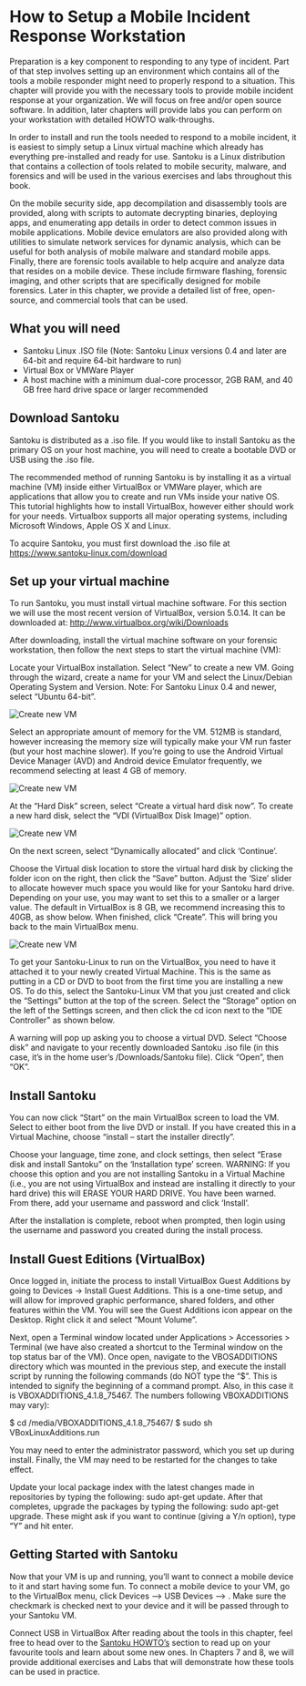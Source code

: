 # How to Setup a Mobile Incident Response Workstation

Preparation is a key component to responding to any type of incident. Part of that step involves setting up an environment which contains all of the tools a mobile responder might need to properly respond to a situation. This chapter will provide you with the necessary tools to provide mobile incident response at your organization. We will focus on free and/or open source software. In addition, later chapters will provide labs you can perform on your workstation with detailed HOWTO walk-throughs.

In order to install and run the tools needed to respond to a mobile incident, it is easiest to simply setup a Linux virtual machine which already has everything pre-installed and ready for use. Santoku is a Linux distribution that contains a collection of tools related to mobile security, malware, and forensics and will be used in the various exercises and labs throughout this book.  

On the mobile security side, app decompilation and disassembly tools are provided, along with scripts to automate decrypting binaries, deploying apps, and enumerating app details in order to detect common issues in mobile applications. Mobile device emulators are also provided along with utilities to simulate network services for dynamic analysis, which can be useful for both analysis of mobile malware and standard mobile apps. Finally, there are forensic tools available to help acquire and analyze data that resides on a mobile device. These include firmware flashing, forensic imaging, and other scripts that are specifically designed for mobile forensics. Later in this chapter, we provide a detailed list of free, open-source, and commercial tools that can be used.

## What you will need
* Santoku Linux .ISO file (Note: Santoku Linux versions 0.4 and later are 64-bit and require 64-bit hardware to run)
* Virtual Box or VMWare Player
* A host machine with a minimum dual-core processor, 2GB RAM, and 40 GB free hard drive space or larger recommended


## Download Santoku
Santoku is distributed as a .iso file. If you would like to install Santoku as the primary OS on your host machine, you will need to create a bootable DVD or USB using the .iso file.

The recommended method of running Santoku is by installing it as a virtual machine (VM) inside either VirtualBox or VMWare player, which are applications that allow you to create and run VMs inside your native OS. This tutorial highlights how to install VirtualBox, however either should work for your needs. Virtualbox supports all major operating systems, including Microsoft Windows, Apple OS X and Linux.

To acquire Santoku, you must first download the .iso file at https://www.santoku-linux.com/download

## Set up your virtual machine
To run Santoku, you must install virtual machine software. For this section we will use the most recent version of VirtualBox, version 5.0.14. It can be downloaded at: http://www.virtualbox.org/wiki/Downloads

After downloading, install the virtual machine software on your forensic workstation, then follow the next steps to start the virtual machine (VM):

Locate your VirtualBox installation. Select “New” to create a new VM.
Going through the wizard, create a name for your VM and select the Linux/Debian Operating System and Version. Note: For Santoku Linux 0.4 and newer, select “Ubuntu 64-bit”. 

![Create new VM](../assets/tools-newvm.1.png)

Select an appropriate amount of memory for the VM. 512MB is standard, however increasing the memory size will typically make your VM run faster (but your host machine slower). If you’re going to use the Android Virtual Device Manager (AVD) and Android device Emulator frequently, we recommend selecting at least 4 GB of memory.

![Create new VM](../assets/tools-memory.2.png)

At the “Hard Disk” screen, select “Create a virtual hard disk now”. To create a new hard disk, select the “VDI (VirtualBox Disk Image)” option.

![Create new VM](../assets/tools-harddisk.3.png)

On the next screen, select “Dynamically allocated” and click ‘Continue’.

Choose the Virtual disk location to store the virtual hard disk by clicking the folder icon on the right, then click the “Save” button. Adjust the ‘Size’ slider to allocate however much space you would like for your Santoku hard drive. Depending on your use, you may want to set this to a smaller or a larger value. The default in VirtualBox is 8 GB, we recommend increasing this to 40GB, as show below. When finished, click “Create”. This will bring you back to the main VirtualBox menu.

![Create new VM](../assets/tools-create.4.png)

To get your Santoku-Linux to run on the VirtualBox, you need to have it attached it to your newly created Virtual Machine. This is the same as putting in a CD or DVD to boot from the first time you are installing a new OS. To do this, select the Santoku-Linux VM that you just created and click the “Settings” button at the top of the screen. Select the “Storage” option on the left of the Settings screen, and then click the cd icon next to the “IDE Controller” as shown below.

A warning will pop up asking you to choose a virtual DVD. Select “Choose disk” and navigate to your recently downloaded Santoku .iso file (in this case, it’s in the home user’s /Downloads/Santoku file). Click “Open”, then “OK”.

## Install Santoku
You can now click “Start” on the main VirtualBox screen to load the VM. Select to either boot from the live DVD or install. If you have created this in a Virtual Machine, choose “install – start the installer directly”.

Choose your language, time zone, and clock settings, then select “Erase disk and install Santoku” on the ‘Installation type’ screen. WARNING: If you choose this option and you are not installing Santoku in a Virtual Machine (i.e., you are not using VirtualBox and instead are installing it directly to your hard drive) this will ERASE YOUR HARD DRIVE. You have been warned. From there, add your username and password and click ‘Install’.

After the installation is complete, reboot when prompted, then login using the username and password you created during the install process.

## Install Guest Editions (VirtualBox)
Once logged in, initiate the process to install VirtualBox Guest Additions by going to Devices -> Install Guest Additions. This is a one-time setup, and will allow for improved graphic performance, shared folders, and other features within the VM. You will see the Guest Additions icon appear on the Desktop. Right click it and select “Mount Volume”.

Next, open a Terminal window located under Applications > Accessories > Terminal (we have also created a shortcut to the Terminal window on the top status bar of the VM). Once open, navigate to the VBOSADDITIONS directory which was mounted in the previous step, and execute the install script by running the following commands (do NOT type the “$”. This is intended to signify the beginning of a command prompt. Also, in this case it is VBOXADDITIONS_4.1.8_75467. The numbers following VBOXADDITIONS may vary):

$ cd /media/VBOXADDITIONS_4.1.8_75467/
$ sudo sh VBoxLinuxAdditions.run

You may need to enter the administrator password, which you set up during install. Finally, the VM may need to be restarted for the changes to take effect.

Update your local package index with the latest changes made in repositories by typing the following: sudo apt-get update. After that completes, upgrade the packages by typing the following: sudo apt-get upgrade. These might ask if you want to continue (giving a Y/n option), type “Y” and hit enter.

## Getting Started with Santoku
Now that your VM is up and running, you’ll want to connect a mobile device to it and start having some fun. To connect a mobile device to your VM, go to the VirtualBox menu, click Devices –> USB Devices –> <Your Device>. Make sure the checkmark is checked next to your device and it will be passed through to your Santoku VM.

Connect USB in VirtualBox
After reading about the tools in this chapter, feel free to head over to the [Santoku HOWTO’s](https://santoku-linux.com/howtos/) section to read up on your favourite tools and learn about some new ones. In Chapters 7 and 8, we will provide additional exercises and Labs that will demonstrate how these tools can be used in practice.

